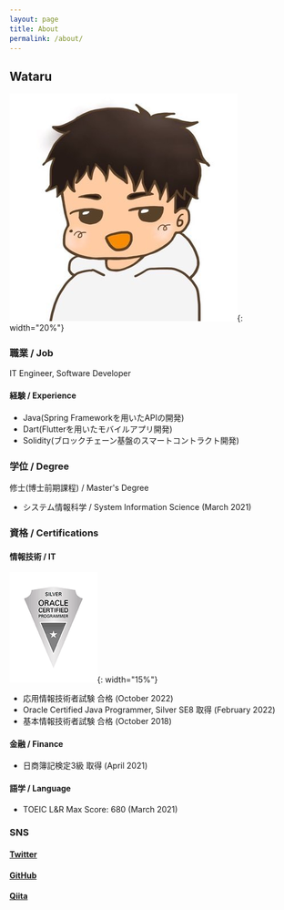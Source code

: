 ```yaml
---
layout: page
title: About
permalink: /about/
---
```


## Wataru

![Wataru](assets/images/wataru.jpg){: width="20%"}

### 職業 / Job

IT Engineer, Software Developer

#### 経験 / Experience

- Java(Spring Frameworkを用いたAPIの開発)
- Dart(Flutterを用いたモバイルアプリ開発)
- Solidity(ブロックチェーン基盤のスマートコントラクト開発)

### 学位 / Degree

修士(博士前期課程) / Master's Degree

- システム情報科学 / System Information Science (March 2021)

### 資格 / Certifications

#### 情報技術 / IT

![JavaSilver](assets/images/JapanCert-OCP-Silver.gif){: width="15%"}

- 応用情報技術者試験 合格 (October 2022)
- Oracle Certified Java Programmer, Silver SE8 取得 (February 2022)
- 基本情報技術者試験 合格 (October 2018)

#### 金融 / Finance

- 日商簿記検定3級 取得 (April 2021)

#### 語学 / Language

- TOEIC L&R Max Score: 680 (March 2021)

### SNS

#### [Twitter](https://twitter.com/wataruxun)

#### [GitHub](https://github.com/wataruxun)

#### [Qiita](https://qiita.com/wataruxun)
